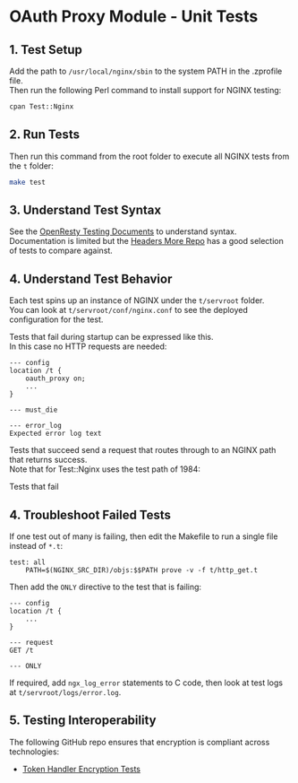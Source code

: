 # OAuth Proxy Module - Unit Tests

## 1. Test Setup

Add the path to `/usr/local/nginx/sbin` to the system PATH in the .zprofile file.\
Then run the following Perl command to install support for NGINX testing:

```bash
cpan Test::Nginx
```

## 2. Run Tests

Then run this command from the root folder to execute all NGINX tests from the `t` folder:

```bash
make test
```

## 3. Understand Test Syntax

See the [OpenResty Testing Documents](https://openresty.gitbooks.io/programming-openresty/content/testing/preparing-tests.html) to understand syntax.\
Documentation is limited but the [Headers More Repo](https://github.com/openresty/headers-more-nginx-module/tree/master/t) has a good selection of tests to compare against.

## 4. Understand Test Behavior

Each test spins up an instance of NGINX under the `t/servroot` folder.\
You can look at `t/servroot/conf/nginx.conf` to see the deployed configuration for the test.


Tests that fail during startup can be expressed like this.\
In this case no HTTP requests are needed:

```text
--- config
location /t {
    oauth_proxy on;
    ...
}

--- must_die

--- error_log
Expected error log text
```

Tests that succeed send a request that routes through to an NGINX path that returns success.\
Note that for Test::Nginx uses the test path of 1984:

Tests that fail 


## 4. Troubleshoot Failed Tests

If one test out of many is failing, then edit the Makefile to run a single file instead of `*.t`:

```text
test: all
	PATH=$(NGINX_SRC_DIR)/objs:$$PATH prove -v -f t/http_get.t
```

Then add the `ONLY` directive to the test that is failing:

```text
--- config
location /t {
    ...
}

--- request
GET /t

--- ONLY
```

If required, add `ngx_log_error` statements to C code, then look at test logs at `t/servroot/logs/error.log`.

## 5. Testing Interoperability

The following GitHub repo ensures that encryption is compliant across technologies:

- [Token Handler Encryption Tests](https://github.com/curityio/token-handler-encryption-tests)